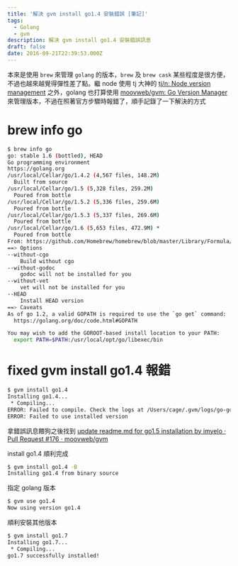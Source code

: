 ```yaml
---
title: '解決 gvm install go1.4 安裝錯誤 [筆記]'
tags:
  - Golang
  - gvm
description: 解決 gvm install go1.4 安裝錯誤訊息
draft: false
date: 2016-09-21T22:39:53.000Z
---
```


<!--more-->

本來是使用 `brew` 來管理 `golang` 的版本，`brew` 及 `brew cask` 某些程度是很方便，不過也越來越覺得彈性差了點。繼 node 使用 tj 大神的 [tj/n: Node version management](https://github.com/tj/n) 之外，golang 也打算使用 [moovweb/gvm: Go Version Manager](https://github.com/moovweb/gvm) 來管理版本，不過在照著官方步驟時報錯了，順手記錄了一下解決的方式

# brew info go

```bash
$ brew info go
go: stable 1.6 (bottled), HEAD
Go programming environment
https://golang.org
/usr/local/Cellar/go/1.4.2 (4,567 files, 148.2M)
  Built from source
/usr/local/Cellar/go/1.5 (5,328 files, 259.2M)
  Poured from bottle
/usr/local/Cellar/go/1.5.2 (5,336 files, 259.6M)
  Poured from bottle
/usr/local/Cellar/go/1.5.3 (5,337 files, 269.6M)
  Poured from bottle
/usr/local/Cellar/go/1.6 (5,653 files, 472.9M) *
  Poured from bottle
From: https://github.com/Homebrew/homebrew/blob/master/Library/Formula/go.rb
==> Options
--without-cgo
    Build without cgo
--without-godoc
    godoc will not be installed for you
--without-vet
    vet will not be installed for you
--HEAD
    Install HEAD version
==> Caveats
As of go 1.2, a valid GOPATH is required to use the `go get` command:
  https://golang.org/doc/code.html#GOPATH

You may wish to add the GOROOT-based install location to your PATH:
  export PATH=$PATH:/usr/local/opt/go/libexec/bin
```

# fixed gvm install go1.4 報錯

```bash
$ gvm install go1.4
Installing go1.4...
 * Compiling...
ERROR: Failed to compile. Check the logs at /Users/cage/.gvm/logs/go-go1.4-compile.log
ERROR: Failed to use installed version
```

拿錯誤訊息餵狗之後找到 [update readme.md for go1.5 installation by imyelo · Pull Request #176 · moovweb/gvm](https://github.com/moovweb/gvm/pull/176/commits/6d99f7dee6ddd09992620654c2067aaf869b3d1c)

install go1.4 順利完成

```bash
$ gvm install go1.4 -B
Installing go1.4 from binary source
```

指定 golang 版本

```bash
$ gvm use go1.4
Now using version go1.4
```

順利安裝其他版本

```bash
$ gvm install go1.7
Installing go1.7...
 * Compiling...
go1.7 successfully installed!
```
